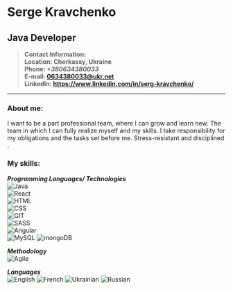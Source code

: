 # Serge Kravchenko
## Java Developer

>**Contact Information:**  
**Location: Cherkassy, Ukraine**  
**Phone: _+380634380033_**  
**E-mail: 0634380033@ukr.net**  
**LinkedIn: https://www.linkedin.com/in/serg-kravchenko/**  
  
--- 
### About me:  
  
I want to be a part professional team, where I can grow and learn new. The team in which I can fully realize myself and my skills. I take responsibility for my obligations and the tasks set before me. Stress-resistant and disciplined .  

### My skills:  
**_Programming Languages/ Technologies_**  
![Java](https://img.shields.io/badge/-Java-090909?style=plastic&logo=Java)  
![React](https://img.shields.io/badge/-React-090909?style=plastic&logo=react)  
![HTML](https://img.shields.io/badge/-HTML-090909?style=plastic&logo=html5)  
![CSS](https://img.shields.io/badge/-CSS-090909?style=plastic&logo=css3)  
![GIT](https://img.shields.io/badge/-GIT-090909?style=plastic&logo=git)  
![SASS](https://img.shields.io/badge/-SASS-090909?style=plastic&logo=sass)  
![Angular](https://img.shields.io/badge/-Angular-090909?style=plastic&logo=angular)  
![MySQL](https://img.shields.io/badge/-MySQL-090909?style=plastic&logo=mysql) 
![mongoDB](https://img.shields.io/badge/-mongoDB-555555?style=for-the-badge&logo=mongoDB&logoColor=0fa64d)

**_Methodology_**  
![Agile](https://img.shields.io/badge/-Agile-090909?style=plastic&logo=agile)  

**_Languages_**  
![English](https://img.shields.io/badge/English-intermediate-yellowgreen)
![French](https://img.shields.io/badge/French-intermediate-yellowgreen)
![Ukrainian](https://img.shields.io/badge/Ukrainian-native-yellowgreen)
![Russian](https://img.shields.io/badge/Russian-native-yellowgreen)

